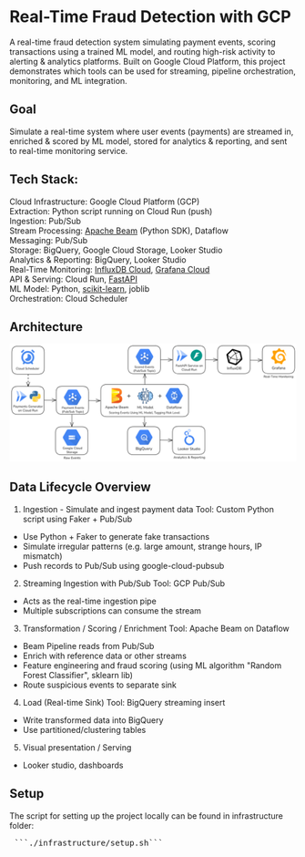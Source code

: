 # Real-Time Fraud Detection with GCP

A real-time fraud detection system simulating payment events, scoring transactions using a trained ML model, and routing high-risk activity to alerting & analytics platforms. Built on Google Cloud Platform, this project demonstrates which tools can be used for streaming, pipeline orchestration, monitoring, and ML integration.

## Goal

Simulate a real-time system where user events (payments) are streamed in, enriched & scored by ML model, stored for analytics & reporting, and sent to real-time monitoring service.

## Tech Stack:

Cloud Infrastructure: Google Cloud Platform (GCP)\
Extraction: Python script running on Cloud Run (push)\
Ingestion: Pub/Sub\
Stream Processing: [Apache Beam](https://beam.apache.org/) (Python SDK), Dataflow\
Messaging: Pub/Sub\
Storage: BigQuery, Google Cloud Storage, Looker Studio\
Analytics & Reporting: BigQuery, Looker Studio\
Real-Time Monitoring: [InfluxDB Cloud](https://www.influxdata.com/products/influxdb-cloud/serverless/), [Grafana Cloud](https://grafana.com/products/cloud/)\
API & Serving: Cloud Run, [FastAPI](https://fastapi.tiangolo.com/)\
ML Model: Python, [scikit-learn](https://scikit-learn.org/), joblib\
Orchestration: Cloud Scheduler

## Architecture

![Architecture diagram - Real-Time Fraud Detection](/diagrams/architecture.png)

## Data Lifecycle Overview

1. Ingestion - Simulate and ingest payment data
   Tool: Custom Python script using Faker + Pub/Sub

- Use Python + Faker to generate fake transactions
- Simulate irregular patterns (e.g. large amount, strange hours, IP mismatch)
- Push records to Pub/Sub using google-cloud-pubsub

2. Streaming Ingestion with Pub/Sub
   Tool: GCP Pub/Sub

- Acts as the real-time ingestion pipe
- Multiple subscriptions can consume the stream

3. Transformation / Scoring / Enrichment
   Tool: Apache Beam on Dataflow

- Beam Pipeline reads from Pub/Sub
- Enrich with reference data or other streams
- Feature engineering and fraud scoring (using ML algorithm "Random Forest Classifier", sklearn lib)
- Route suspicious events to separate sink

4. Load (Real-time Sink)
   Tool: BigQuery streaming insert

- Write transformed data into BigQuery
- Use partitioned/clustering tables

5. Visual presentation / Serving

- Looker studio, dashboards

## Setup

The script for setting up the project locally can be found in infrastructure folder:
<pre> ```./infrastructure/setup.sh``` </pre>

